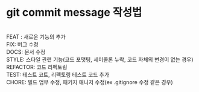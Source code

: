 # git commit message 작성법

<br>
FEAT : 새로운 기능의 추가 <br>
FIX: 버그 수정<br>
DOCS: 문서 수정<br>
STYLE: 스타일 관련 기능(코드 포맷팅, 세미콜론 누락, 코드 자체의 변경이 없는 경우)<br>
REFACTOR: 코드 리펙토링<br>
TEST: 테스트 코트, 리펙토링 테스트 코드 추가<br>
CHORE: 빌드 업무 수정, 패키지 매니저 수정(ex .gitignore 수정 같은 경우)
